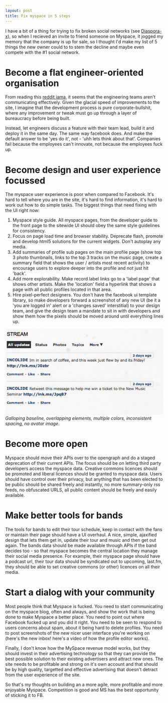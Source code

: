 ```yaml
---
layout: post
title: Fix myspace in 5 steps
---
```


I have a bit of a thing for trying to fix broken social networks (see [Diaspora-x](/2010/12/07/diaspora-x.html)), so when I recieved an invite to friend someone on Myspace, it jogged my memory that the company is up for sale, so I thought I'd make my list of 5 things the new owner could to to stem the decline and maybe even compete with the #1 social network.

# Become a flat engineer-oriented organisation

From reading this [reddit iama](http://www.reddit.com/r/IAmA/comments/f09rk/iama_myspace_employee_about_to_be_laid_off_today/), it seems that the engineering teams aren't communicating effectively. Given the glacial speed of improvements to the site, I imagine that the development process is pure corporate-bullshit, where any improvement or tweak must go up through a layer of bureaucracy before being built.

Instead, let engineers discuss a feature with their team lead, build it and deploy it in the same day. The same way facebook does. And make the default answer to be 'yes do it', not - 'uhh lets think about that'. Companies fail because the employees can't innovate, not because the employees fuck up.

# Become design and user experience focussed

The myspace user experience is poor when compared to Facebook. It's hard to tell where you are in the site, it's hard to find information, it's hard to work out how to do simple tasks. The biggest things that need fixing with the UI right now:

1. Myspace style guide. All myspace pages, from the developer guide to the front page to the sitewide UI should obey the same style guidelines for consistency. 
1. Focus on page load time and browser stability. Deprecate flash, promote and develop html5 solutions for the current widgets. Don't autoplay any media.
1. Add summaries of profile sub pages on the main profile page (show top 3 photo thumbnails, links to the top 3 tracks on the music page, create a summary field that shows the user / artists most recent activity) to encourage users to explore deeper into the profile and not just hit 'back'.
1. Add more explorability. Make record label links go to a 'label page' that shows other artists. Make the 'location' field a hyperlink that shows a page with all public profiles located in that area.
1. Hire pixel-perfect designers. You don't have the facebook ui template library, so make developers forward a screenshot of any new UI (be it a 'you are logged in' alert or a 'changes saved' interstitial) to your design team, and give the design team a mandate to  sit in with developers and show them how the pixels should be moved around until everything lines up.

<img src="/images/badlayout.png" />
<cite>Galloping baseline, overlapping elements, multiple colors, inconsistent spacing, no avatar image.</cite>

# Become more open

Myspace should move their APIs over to the opengraph and do a staged deprecation of their current APIs. The focus should be on letting third party developers access the myspace data. Creative commons licences should be promoted and liberal licences should be granted to myspace data. Users should have control over their privacy, but anything that has been elected to be public should be shared freely and instantly, no more summary-only rss feeds, no obfuscated URLS, all public content should be freely and easily available.

# Make better tools for bands

The tools for bands to edit their tour schedule, keep in contact with the fans or maintain their page should have a UI overhaul. A nice, simple, ajaxified design that lets them get in, update their tour and music and then get out again. The bands data should be made available through APIs if the band decides too - so that myspace becomes the central location they manage their social media presence. For example, their myspace page should have a podcast url, their tour data should be syndicated out to upcoming, last.fm, they should be able to set creative commons (or other) licences on all their media.

# Start a dialog with your community

Most people think that Myspace is fucked. You need to start communicating on the myspace blog, often and always, and show the work that is being done to make Myspace a better place. You need to point out where Facebook fucked up and you did it right. You need to be seen to respond to users concerns about spam, about it being hard to delete profiles. You need to post screenshots of the new nicer user interface you're working on (here's the new inbox! here's a video of how the profile editor works).

Finally, I don't know how the MySpace revenue model works, but they should invest in their advertising technology so that they can provide the best possible solution to their existing advertisers and attract new ones. The site needs to be profitable and strong on it's own account and that should be by high quality, targetted and effective advertising that doesn't detract from the user experience of the site.

So that's my thoughts on building an a more agile, more profitable and more enjoyable Myspace. Competition is good and MS has the best opportunity of sticking it to FB.